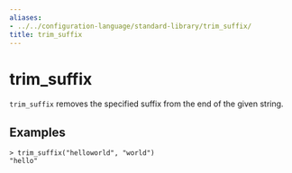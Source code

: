 ```yaml
---
aliases:
- ../../configuration-language/standard-library/trim_suffix/
title: trim_suffix
---
```


# trim_suffix

`trim_suffix` removes the specified suffix from the end of the given string.

## Examples

```
> trim_suffix("helloworld", "world")
"hello"
```
